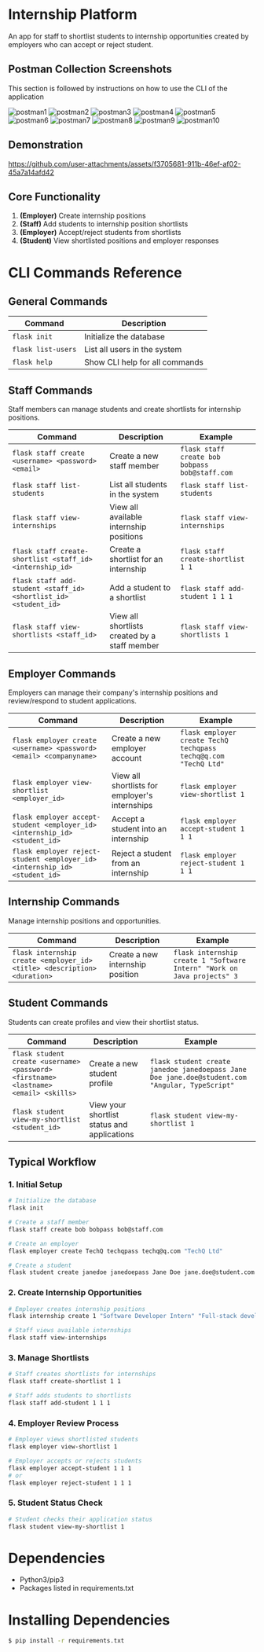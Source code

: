 # Internship Platform

An app for staff to shortlist students to internship opportunities created by employers who can accept or reject student.

## Postman Collection Screenshots
This section is followed by instructions on how to use the CLI of the application

![postman1](images/postman1.png)
![postman2](images/postman2.png)
![postman3](images/postman3.png)
![postman4](images/postman4.png)
![postman5](images/postman5.png)
![postman6](images/postman6.png)
![postman7](images/postman7.png)
![postman8](images/postman8.png)
![postman9](images/postman9.png)
![postman10](images/postman10.png)

## Demonstration

https://github.com/user-attachments/assets/f3705681-911b-46ef-af02-45a7a14afd42

## Core Functionality

1. **(Employer)** Create internship positions
2. **(Staff)** Add students to internship position shortlists
3. **(Employer)** Accept/reject students from shortlists
4. **(Student)** View shortlisted positions and employer responses

# CLI Commands Reference

## General Commands

| Command            | Description                    |
| ------------------ | ------------------------------ |
| `flask init`       | Initialize the database        |
| `flask list-users` | List all users in the system   |
| `flask help`       | Show CLI help for all commands |

## Staff Commands

Staff members can manage students and create shortlists for internship positions.

| Command                                                          | Description                                   | Example                                        |
| ---------------------------------------------------------------- | --------------------------------------------- | ---------------------------------------------- |
| `flask staff create <username> <password> <email>`               | Create a new staff member                     | `flask staff create bob bobpass bob@staff.com` |
| `flask staff list-students`                                      | List all students in the system               | `flask staff list-students`                    |
| `flask staff view-internships`                                   | View all available internship positions       | `flask staff view-internships`                 |
| `flask staff create-shortlist <staff_id> <internship_id>`        | Create a shortlist for an internship          | `flask staff create-shortlist 1 1`             |
| `flask staff add-student <staff_id> <shortlist_id> <student_id>` | Add a student to a shortlist                  | `flask staff add-student 1 1 1`                |
| `flask staff view-shortlists <staff_id>`                         | View all shortlists created by a staff member | `flask staff view-shortlists 1`                |

## Employer Commands

Employers can manage their company's internship positions and review/respond to student applications.

| Command                                                                    | Description                                    | Example                                                         |
| -------------------------------------------------------------------------- | ---------------------------------------------- | --------------------------------------------------------------- |
| `flask employer create <username> <password> <email> <companyname>`        | Create a new employer account                  | `flask employer create TechQ techqpass techq@q.com "TechQ Ltd"` |
| `flask employer view-shortlist <employer_id>`                              | View all shortlists for employer's internships | `flask employer view-shortlist 1`                               |
| `flask employer accept-student <employer_id> <internship_id> <student_id>` | Accept a student into an internship            | `flask employer accept-student 1 1 1`                           |
| `flask employer reject-student <employer_id> <internship_id> <student_id>` | Reject a student from an internship            | `flask employer reject-student 1 1 1`                           |

## Internship Commands

Manage internship positions and opportunities.

| Command                                                                  | Description                      | Example                                                                 |
| ------------------------------------------------------------------------ | -------------------------------- | ----------------------------------------------------------------------- |
| `flask internship create <employer_id> <title> <description> <duration>` | Create a new internship position | `flask internship create 1 "Software Intern" "Work on Java projects" 3` |

## Student Commands

Students can create profiles and view their shortlist status.

| Command                                                                              | Description                                 | Example                                                                                        |
| ------------------------------------------------------------------------------------ | ------------------------------------------- | ---------------------------------------------------------------------------------------------- |
| `flask student create <username> <password> <firstname> <lastname> <email> <skills>` | Create a new student profile                | `flask student create janedoe janedoepass Jane Doe jane.doe@student.com "Angular, TypeScript"` |
| `flask student view-my-shortlist <student_id>`                                       | View your shortlist status and applications | `flask student view-my-shortlist 1`                                                            |

## Typical Workflow

### 1. Initial Setup

```bash
# Initialize the database
flask init

# Create a staff member
flask staff create bob bobpass bob@staff.com

# Create an employer
flask employer create TechQ techqpass techq@q.com "TechQ Ltd"

# Create a student
flask student create janedoe janedoepass Jane Doe jane.doe@student.com "Python, JavaScript"
```

### 2. Create Internship Opportunities

```bash
# Employer creates internship positions
flask internship create 1 "Software Developer Intern" "Full-stack development position" 6

# Staff views available internships
flask staff view-internships
```

### 3. Manage Shortlists

```bash
# Staff creates shortlists for internships
flask staff create-shortlist 1 1

# Staff adds students to shortlists
flask staff add-student 1 1 1
```

### 4. Employer Review Process

```bash
# Employer views shortlisted students
flask employer view-shortlist 1

# Employer accepts or rejects students
flask employer accept-student 1 1 1
# or
flask employer reject-student 1 1 1
```

### 5. Student Status Check

```bash
# Student checks their application status
flask student view-my-shortlist 1
```

# Dependencies

- Python3/pip3
- Packages listed in requirements.txt

# Installing Dependencies

```bash
$ pip install -r requirements.txt
```

